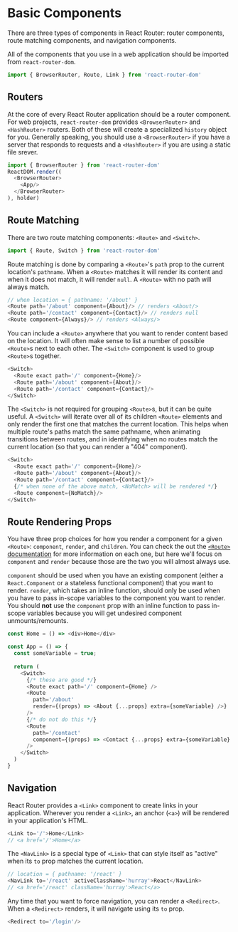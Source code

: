 # Basic Components

There are three types of components in React Router: router components, route matching components, and navigation components.

All of the components that you use in a web application should be imported from `react-router-dom`.

```js
import { BrowserRouter, Route, Link } from 'react-router-dom'
```

## Routers

At the core of every React Router application should be a router component. For web projects, `react-router-dom` provides `<BrowserRouter>` and `<HashRouter>` routers. Both of these will create a specialized `history` object for you. Generally speaking, you should use a `<BrowserRouter>` if you have a server that responds to requests and a `<HashRouter>` if you are using a static file srever.

```js
import { BrowserRouter } from 'react-router-dom'
ReactDOM.render((
  <BrowserRouter>
    <App/>
  </BrowserRouter>
), holder)
```

## Route Matching

There are two route matching components: `<Route>` and `<Switch>`.

```js
import { Route, Switch } from 'react-router-dom'
```

Route matching is done by comparing a `<Route>`'s `path` prop to the current location's `pathname`. When a `<Route>` matches it will render its content and when it does not match, it will render `null`. A `<Route>` with no path will always match.

```js
// when location = { pathname: '/about' }
<Route path='/about' component={About}/> // renders <About/>
<Route path='/contact' component={Contact}/> // renders null
<Route component={Always}/> // renders <Always/>
```

You can include a `<Route>` anywhere that you want to render content based on the location. It will often make sense to list a number of possible `<Route>`s next to each other. The `<Switch>` component is used to group `<Route>`s together.

```js
<Switch>
  <Route exact path='/' component={Home}/>
  <Route path='/about' component={About}/>
  <Route path='/contact' component={Contact}/>
</Switch>
```

The `<Switch>` is not required for grouping `<Route>`s, but it can be quite useful. A `<Switch>` will iterate over all of its children `<Route>` elements and only render the first one that matches the current location. This helps when multiple route's paths match the same pathname, when animating transitions between routes, and in identifying when no routes match the current location (so that you can render a "404" component).

```js
<Switch>
  <Route exact path='/' component={Home}/>
  <Route path='/about' component={About}/>
  <Route path='/contact' component={Contact}/>
  {/* when none of the above match, <NoMatch> will be rendered */}
  <Route component={NoMatch}/>
</Switch>
```

## Route Rendering Props

You have three prop choices for how you render a component for a given `<Route>`: `component`, `render`, and `children`. You can check the out the [`<Route>` documentation](../api/Route.md) for more information on each one, but here we'll focus on `component` and `render` because those are the two you will almost always use.

`component` should be used when you have an existing component (either a `React.Component` or a stateless functional component) that you want to render. `render`, which takes an inline function, should only be used when you have to pass in-scope variables to the component you want to render. You should **not** use the `component` prop with an inline function to pass in-scope variables because you will get undesired component unmounts/remounts.

```js
const Home = () => <div>Home</div>

const App = () => {
  const someVariable = true;
  
  return (
    <Switch>
      {/* these are good */}
      <Route exact path='/' component={Home} />
      <Route
        path='/about'
        render={(props) => <About {...props} extra={someVariable} />}
      />
      {/* do not do this */}
      <Route
        path='/contact'
        component={(props) => <Contact {...props} extra={someVariable} />}
      />  
    </Switch>
  )
}
```

## Navigation

React Router provides a `<Link>` component to create links in your application. Wherever you render a `<Link>`, an anchor (`<a>`) will be rendered in your application's HTML.

```js
<Link to='/'>Home</Link>
// <a href='/'>Home</a>
```

The `<NavLink>` is a special type of `<Link>` that can style itself as "active" when its `to` prop matches the current location.

```js
// location = { pathname: '/react' }
<NavLink to='/react' activeClassName='hurray'>React</NavLink>
// <a href='/react' className='hurray'>React</a>
```

Any time that you want to force navigation, you can render a `<Redirect>`. When a `<Redirect>` renders, it will navigate using its `to` prop.

```js
<Redirect to='/login'/>
```

